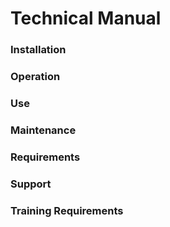 # **Technical Manual**

### **Installation**

### **Operation**

### **Use**

### **Maintenance**

### **Requirements**

### **Support**

### **Training Requirements**

